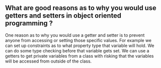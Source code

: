## What are good reasons as to why you would use getters and setters in object oriented programming ?
One reason as to why you would use a getter and setter is to prevent anyone from accessing or setting those specific values. For example we can set up constraints as to what property type that variable will hold. We can do some type checking before that variable gets set. We can use a getters to get private variables from a class with risking that the variables will be accessed from outside of the class. 
